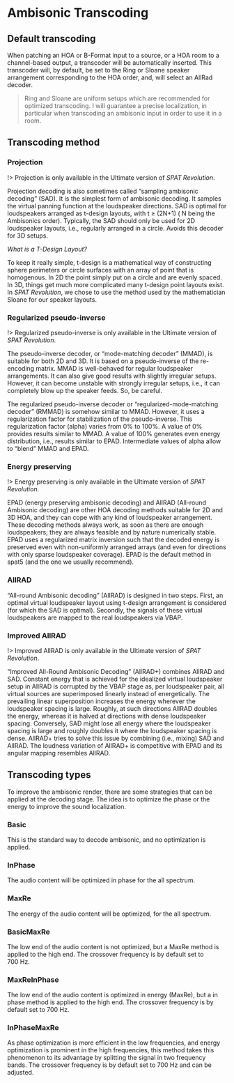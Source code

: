 # Ambisonic Transcoding

## Default transcoding
When patching an HOA or B-Format input to a source, or a HOA room to a channel-based output, a transcoder will be automatically inserted. This transcoder will, by default, be set to the Ring or Sloane speaker arrangement corresponding to the HOA order, and, will select an AllRad decoder.

> Ring and Sloane are uniform setups which are recommended for optimized transcoding. I will guarantee a precise localization, in particular when transcoding an ambisonic input in order to use it in a room.

## Transcoding method

### Projection

!> Projection is only available in the Ultimate version of _SPAT Revolution_.

Projection decoding is also sometimes called “sampling ambisonic decoding” (SAD).
It is the simplest form of ambisonic decoding.
It samples the virtual panning function at the loudspeaker directions.
SAD is optimal for loudspeakers arranged as t-design layouts, with t ≥ (2N+1) ( N being the Ambisonics order).
Typically, the SAD should only be used for 2D loudspeaker layouts, i.e., regularly arranged in a circle. Avoids this decoder for 3D setups.

*What is a T-Design Layout?*

To keep it really simple, t-design is a mathematical way of constructing sphere perimeters or circle surfaces with an array of point that is homogenous. In 2D the point simply put on a circle and are evenly spaced. In 3D, things get much more complicated many t-design point layouts exist.
In _SPAT Revolution_, we chose to use the method used by the mathematician Sloane for our speaker layouts.

### Regularized pseudo-inverse

!> Regularized pseudo-inverse is only available in the Ultimate version of _SPAT Revolution_.

The pseudo-inverse decoder, or “mode-matching decoder” (MMAD), is suitable for both 2D and 3D.
It is based on a pseudo-inverse of the re-encoding matrix.
MMAD is well-behaved for regular loudspeaker arrangements.
It can also give good results with slightly irregular setups.
However, it can become unstable with strongly irregular setups, i.e.,
it can completely blow up the speaker feeds.
So, be careful.

<!--With the “/info” message, you obtain the conditioning number of MMAD.
This number gives you an estimate of how well balanced the system is.
A conditioning number close to 0 dB is excellent.
Values less than 10 dB are usually quite acceptable.
With values higher than 20 dB, the decoding can become problematic (or dangerous).-->

The regularized pseudo-inverse decoder or “regularized-mode-matching decoder” (RMMAD) is somehow similar to MMAD. However, it uses a regularization factor for stabilization of the pseudo-inverse.
This regularization factor (alpha) varies from 0% to 100%.
A value of 0% provides results similar to MMAD.
A value of 100% generates even energy distribution, i.e., results similar to EPAD.
Intermediate values of alpha allow to “blend” MMAD and EPAD.

### Energy preserving

!> Energy preserving is only available in the Ultimate version of _SPAT Revolution_.

EPAD (energy preserving ambisonic decoding) and AllRAD (All-round Ambisonic decoding) are other HOA decoding methods suitable for 2D and 3D HOA, and they can cope with any kind of loudspeaker arrangement.
These decoding methods always work, as soon as there are enough loudspeakers; they are always feasible and by nature numerically stable.
EPAD uses a regularized matrix inversion such that the decoded energy is preserved even with non-uniformly arranged arrays (and even for directions with only sparse loudspeaker coverage).
EPAD is the default method in spat5 (and the one we usually recommend).

### AllRAD

“All-round Ambisonic decoding” (AllRAD) is designed in two steps. First, an optimal virtual loudspeaker layout using t-design arrangement is considered (for which the SAD is optimal). Secondly, the signals of these virtual loudspeakers are mapped to the real loudspeakers via VBAP.

### Improved AllRAD

!> Improved AllRAD is only available in the Ultimate version of _SPAT Revolution_.

“Improved All-Round Ambisonic Decoding” (AllRAD+) combines AllRAD and SAD.
Constant energy that is achieved for the idealized virtual loudspeaker setup in AllRAD is corrupted by the VBAP stage as, per loudspeaker pair, all virtual sources are superimposed linearly instead of energetically.
The prevailing linear superposition increases the energy wherever the loudspeaker spacing is large.
Roughly, at such directions AllRAD doubles the energy, whereas it is halved at directions with dense loudspeaker spacing.
Conversely, SAD might lose all energy where the loudspeaker spacing is large and roughly doubles it where the loudspeaker spacing is dense.
AllRAD+ tries to solve this issue by combining (i.e., mixing) SAD and AllRAD.
The loudness variation of AllRAD+ is competitive with EPAD and its angular mapping resembles AllRAD.

## Transcoding types

To improve the ambisonic render, there are some strategies that can be applied at the decoding stage. The idea is to optimize the phase or the energy to improve the sound localization.

### Basic

This is the standard way to decode ambisonic, and no optimization is applied.

### InPhase

The audio content will be optimized in phase for the all spectrum.

### MaxRe

The energy of the audio content will be optimized, for the all spectrum. 

### BasicMaxRe

The low end of the audio content is not optimized, but a MaxRe method is applied to the high end. The crossover frequency is by default set to 700 Hz.

### MaxReInPhase

The low end of the audio content is optimized in energy (MaxRe), but a in phase method is applied to the high end. The crossover frequency is by default set to 700 Hz.

### InPhaseMaxRe

As phase optimization is more efficient in the low frequencies, and energy optimization is prominent in the high frequencies, this method takes this phenomenon to its advantage by splitting the signal in two frequency bands. The crossover frequency is by default set to 700 Hz and can be adjusted.
